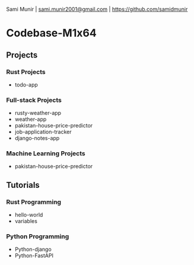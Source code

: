 Sami Munir | sami.munir2001@gmail.com | https://github.com/samidmunir
# Codebase-M1x64
## Projects
### Rust Projects
* todo-app
### Full-stack Projects
* rusty-weather-app
* weather-app
* pakistan-house-price-predictor
* job-application-tracker
* django-notes-app
### Machine Learning Projects
* pakistan-house-price-predictor
## Tutorials
### Rust Programming
* hello-world
* variables
### Python Programming
* Python-django
* Python-FastAPI